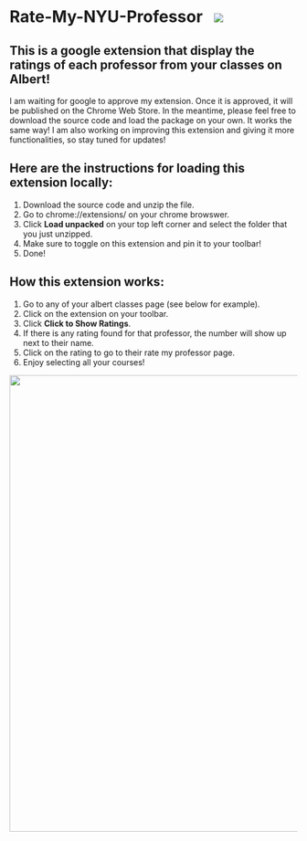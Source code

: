 # Rate-My-NYU-Professor  &nbsp;  <img src="https://github.com/fyk211/Rate-My-NYU-Professor/blob/main/images/nyu_logo-48.png?raw=true">  

## This is a google extension that display the ratings of each professor from your classes on Albert! 

I am waiting for google to approve my extension. Once it is approved, it will be published on the Chrome Web Store. In the meantime, please feel free to download the source code and load the package on your own. It works the same way! I am also working on improving this extension and giving it more functionalities, so stay tuned for updates! 


## Here are the instructions for loading this extension locally: 
1. Download the source code and unzip the file. 
2. Go to chrome://extensions/ on your chrome browswer. 
3. Click __Load unpacked__ on your top left corner and select the folder that you just unzipped. 
4. Make sure to toggle on this extension and pin it to your toolbar! 
5. Done!

## How this extension works: 
1. Go to any of your albert classes page (see below for example).
2. Click on the extension on your toolbar. 
3. Click __Click to Show Ratings__.
4. If there is any rating found for that professor, the number will show up next to their name. 
5. Click on the rating to go to their rate my professor page. 
6. Enjoy selecting all your courses! 

<p align="center">
  <img src="https://github.com/fyk211/Rate-My-NYU-Professor/blob/main/images_for_github/example.png?raw=true" height=800px>
</p>
